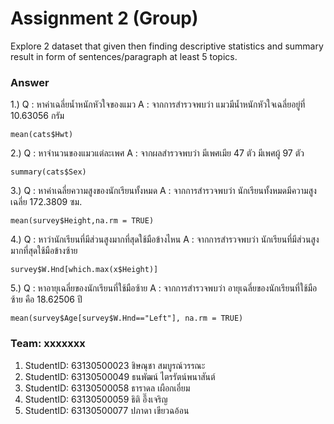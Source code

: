 # Assignment 2 (Group)
Explore 2 dataset that given then finding descriptive statistics and summary result in form of sentences/paragraph at least 5 topics.

### Answer

1.) Q : หาค่าเฉลี่ยน้ำหนักหัวใจของแมว
    A : จากการสำรวจพบว่า แมวมีน้ำหนักหัวใจเฉลี่ยอยู่ที่ 10.63056 กรัม
```{R}
mean(cats$Hwt)
```

2.) Q : หาจำนวนของแมวแต่ละเพศ
    A : จากผลสำรวจพบว่า มีเพศเมีย 47 ตัว มีเพศผู้ 97 ตัว
```{R}
summary(cats$Sex)
```

3.) Q : หาค่าเฉลี่ยความสูงของนักเรียนทั้งหมด
    A : จากการสำรวจพบว่า นักเรียนทั้งหมดมีความสูงเฉลี่ย 172.3809 ซม.
```{R}
mean(survey$Height,na.rm = TRUE)
```

4.) Q : หาว่านักเรียนที่มีส่วนสูงมากที่สุดใช้มือข้างไหน
    A : จากการสำรวจพบว่า นักเรียนที่มีส่วนสูงมากที่สุดใช้มือข้างซ้าย
```{R}
survey$W.Hnd[which.max(x$Height)]
```

5.) Q : หาอายุเฉลี่ยของนักเรียนที่ใช้มือซ้าย
    A : จากการสำรวจพบว่า อายุเฉลี่ยของนักเรียนที่ใช้มือซ้าย คือ 18.62506 ปี
```{R}
mean(survey$Age[survey$W.Hnd=="Left"], na.rm = TRUE)
```
### Team: xxxxxxx

1.  StudentID: 63130500023 ชิษณุชา สมบูรณ์วรรณะ
2.  StudentID: 63130500049 ธนพัฒน์ ไตรรัตน์พนาสันต์
3.  StudentID: 63130500058 ธาราดล เผือกเอี่ยม
4.  StudentID: 63130500059 ธิติ อึ๊งเจริญ
5.  StudentID: 63130500077 ปภาดา เขียวฉอ้อน
